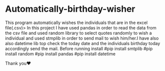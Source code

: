 # Automatically-birthday-wisher

This program automatically wishes the individuals that are in the excel file(.csv)> In this project I have used pandas in order to read the data from the csv file and used random library to select quotes randomly to wish a individual and used stmplib in order to send mail to wish him/her.I have also also datetime lib top check the today date and the individuals birthday today accordingly send the mail.
Before running install
#pip install smtplib
#pip install random
#pip install pandas
#pip install datetime

Thank you❤️
